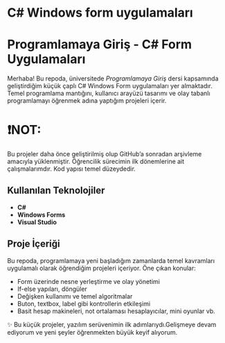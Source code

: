 # C# Windows form uygulamaları
# Programlamaya Giriş - C# Form Uygulamaları

Merhaba! Bu repoda, üniversitede *Programlamaya Giriş* dersi kapsamında geliştirdiğim küçük çaplı C# Windows Form uygulamaları yer almaktadır.
Temel programlama mantığını, kullanıcı arayüzü tasarımı ve olay tabanlı programlamayı öğrenmek adına yaptığım projeleri içerir.

# ❗NOT:
Bu projeler daha önce geliştirilmiş olup GitHub’a sonradan arşivleme amacıyla yüklenmiştir.
Öğrencilik sürecimin ilk dönemlerine ait çalışmalarımdır. Kod yapısı temel düzeydedir.

## Kullanılan Teknolojiler
- **C#**
- **Windows Forms**
- **Visual Studio**

## Proje İçeriği

Bu repoda, programlamaya yeni başladığım zamanlarda temel kavramları uygulamalı olarak öğrendiğim projeleri içeriyor.
Öne çıkan konular:
- Form üzerinde nesne yerleştirme ve olay yönetimi
- If-else yapıları, döngüler
- Değişken kullanımı ve temel algoritmalar
- Buton, textbox, label gibi kontrollerin etkileşimi
- Basit hesap makineleri, not ortalaması hesaplayıcılar, mini oyunlar vb.

✨ Bu küçük projeler, yazılım serüvenimin ilk adımlarıydı.Gelişmeye devam ediyorum ve yeni şeyler öğrenmekten büyük keyif alıyorum.

